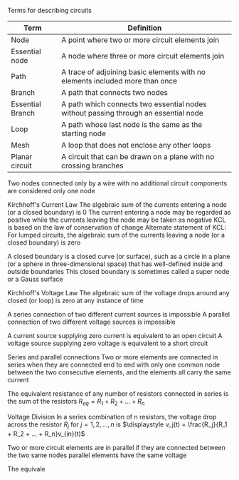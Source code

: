 Terms for describing circuits

| Term             | Definition                                                                          |
| ---------------- | ----------------------------------------------------------------------------------- |
| Node             | A point where two or more circuit elements join                                     |
| Essential node   | A node where three or more circuit elements join                                    |
| Path             | A trace of adjoining basic elements with no elements included more than once        |
| Branch           | A path that connects two nodes                                                      |
| Essential Branch | A path which connects two essential nodes without passing through an essential node |
| Loop             | A path whose last node is the same as the starting node                             |
| Mesh             | A loop that does not enclose any other loops                                        |
| Planar circuit   | A circuit that can be drawn on a plane with no crossing branches                    |

Two nodes connected only by a wire with no additional circuit components are considered only one node

Kirchhoff's Current Law
	The algebraic sum of the currents entering a node (or a closed boundary) is 0
	The current entering a node may be regarded as positive while the currents leaving the node may be taken as negative
	KCL is based on the law of conservation of change
	Alternate statement of KCL:
		For lumped circuits, the algebraic sum of the currents leaving a node (or a closed boundary) is zero

A closed boundary is a closed curve (or surface), such as a circle in a plane (or a sphere in three-dimensional space) that has well-defined inside and outside boundaries
	This closed boundary is sometimes called a super node or a Gauss surface

Kirchhoff's Voltage Law
	The algebraic sum of the voltage drops around any closed (or loop) is zero at any instance of time

A series connection of two different current sources is impossible
A parallel connection of two different voltage sources is impossible

A current source supplying zero current is equivalent to an open circuit
A voltage source supplying zero voltage is equivalent to a short circuit

Series and parallel connections
	Two or more elements are connected in series when they are connected end to end with only one common node between the two consecutive elements, and the elements all carry the same current

The equivalent resistance of any number of resistors connected in series is the sum of the resistors
	$R_{eq} = R_1 + R_2 + ... + R_n$

Voltage Division
	In a series combination of n resistors, the voltage drop across the resistor $R_j$ for $j = 1,2,...,n$ is
		$\displaystyle v_j(t) = \frac{R_j}{R_1 + R_2 + ... + R_n}v_{in}(t)$

Two or more circuit elements are in parallel if they are connected between the two same nodes
	parallel elements have the same voltage

The equivale